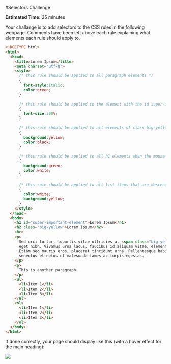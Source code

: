 #Selectors Challenge

**Estimated Time:** 25 minutes

Your challange is to add selectors to the CSS rules in the following webpage. Comments have been left above each rule explaining what elements each rule should apply to.

```html
<!DOCTYPE html>
<html>
  <head>
    <title>Lorem Ipsum</title>
    <meta charset="utf-8">
    <style>
      /* this rule should be applied to all paragraph elements */
      {
        font-style:italic;
        color:green;
      }
      
      /* this rule should be applied to the element with the id super-important-element */
      {
        font-size:300%;
      }
      
      /* this rule should be applied to all elements of class big-yellow and all list items */
      {
        background:yellow;
        color:black;
      }
      
      /* this rule should be applied to all h1 elements when the mouse is hovering over them */
      {
        background:green;
        color:white;
      }
      
      /* this rule should be applied to all list items that are descendents of ordered lists */
      {
        color:white;
        background:yellow;
      }
    </style>
  </head>
  <body>
    <h1 id="super-important-element">Lorem Ipsum</h1>
    <h2 class="big-yellow">Lorem Ipsum</h2> 
    <hr>
    <p>
      Sed orci tortor, lobortis vitae ultricies a, <span class="big-yellow">vivamus</span> euismod
      eget nibh. Vivamus urna lacus, faucibus id aliquam vitae, elementum dignissim lectus.
      Etiam sed mauris eros, placerat tincidunt urna. Pellentesque habitant morbi tristique
      senectus et netus et malesuada fames ac turpis egestas.
    </p>
    <p>
      This is another paragraph.
    </p>
    <ul>
      <li>Item 1</li>
      <li>Item 2</li>
      <li>Item 3</li>
    </ul>
    <ol>
      <li>Item 1</li>
      <li>Item 2</li>
      <li>Item 3</li>
    </ol>
  </body>
</html>
```

If done correctly, your page should display like this (with a hover effect for the main heading):

![](http://christensenacademy.org/modules/css-basics/challenges/selectors-challenge.png)
